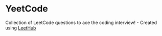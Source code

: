 # YeetCode
Collection of LeetCode questions to ace the coding interview! - Created using [LeetHub](https://github.com/QasimWani/LeetHub)
